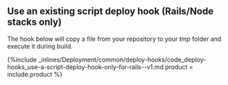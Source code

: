


## Use an existing script deploy hook (Rails/Node stacks only)

The hook below will copy a file from your repository to your _tmp_ folder and execute it during build.



{%include _inlines/Deployment/common/deploy-hooks/code_deploy-hooks_use-a-script-deploy-hook-only-for-rails--v1.md  product = include.product %}



